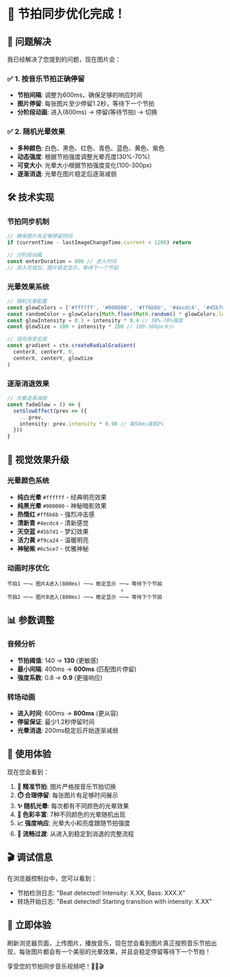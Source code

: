 # 🎵 节拍同步优化完成！

## 🎯 问题解决

我已经解决了您提到的问题，现在图片会：

### ✅ 1. 按音乐节拍正确停留
- **节拍间隔**: 调整为600ms，确保足够的响应时间
- **图片停留**: 每张图片至少停留1.2秒，等待下一个节拍
- **分阶段动画**: 进入(800ms) → 停留(等待节拍) → 切换

### ✅ 2. 随机光晕效果
- **多种颜色**: 白色、黑色、红色、青色、蓝色、黄色、紫色
- **动态强度**: 根据节拍强度调整光晕亮度(30%-70%)
- **可变大小**: 光晕大小根据节拍强度变化(100-300px)
- **逐渐消退**: 光晕在图片稳定后逐渐减弱

## 🛠️ 技术实现

### 节拍同步机制
```typescript
// 确保图片有足够停留时间
if (currentTime - lastImageChangeTime.current < 1200) return

// 分阶段动画
const enterDuration = 800 // 进入时间
// 进入完成后，图片稳定显示，等待下一个节拍
```

### 光晕效果系统
```typescript
// 随机光晕配置
const glowColors = ['#ffffff', '#000000', '#ff6b6b', '#4ecdc4', '#45b7d1', '#f9ca24', '#6c5ce7']
const randomColor = glowColors[Math.floor(Math.random() * glowColors.length)]
const glowIntensity = 0.3 + intensity * 0.4 // 30%-70%强度
const glowSize = 100 + intensity * 200 // 100-300px大小

// 径向渐变实现
const gradient = ctx.createRadialGradient(
  centerX, centerY, 0,
  centerX, centerY, glowSize
)
```

### 逐渐消退效果
```typescript
// 光晕逐渐减弱
const fadeGlow = () => {
  setGlowEffect(prev => ({
    ...prev,
    intensity: prev.intensity * 0.98 // 每50ms减弱2%
  }))
}
```

## 🎪 视觉效果升级

### 光晕颜色系统
- **纯白光晕** `#ffffff` - 经典明亮效果
- **纯黑光晕** `#000000` - 神秘暗影效果  
- **热情红** `#ff6b6b` - 强烈冲击感
- **清新青** `#4ecdc4` - 清新感觉
- **天空蓝** `#45b7d1` - 梦幻效果
- **活力黄** `#f9ca24` - 温暖明亮
- **神秘紫** `#6c5ce7` - 优雅神秘

### 动画时序优化
```
节拍1 ──→ 图片A进入(800ms) ──→ 稳定显示 ──→ 等待下个节拍
                                     ↓
节拍2 ──→ 图片B进入(800ms) ──→ 稳定显示 ──→ 等待下个节拍
```

## 📊 参数调整

### 音频分析
- **节拍阈值**: 140 → **130** (更敏感)
- **最小间隔**: 400ms → **600ms** (匹配图片停留)
- **强度系数**: 0.8 → **0.9** (更强响应)

### 转场动画
- **进入时间**: 600ms → **800ms** (更从容)
- **停留保证**: 最少1.2秒停留时间
- **光晕消退**: 200ms稳定后开始逐渐减弱

## 🎵 使用体验

现在您会看到：

1. **🎯 精准节拍**: 图片严格按音乐节拍切换
2. **⏱️ 合理停留**: 每张图片有足够时间展示
3. **✨ 随机光晕**: 每次都有不同颜色的光晕效果
4. **🌈 色彩丰富**: 7种不同颜色的光晕随机出现
5. **📈 强度响应**: 光晕大小和亮度跟随节拍强度
6. **🔄 流畅过渡**: 从进入到稳定到消退的完整流程

## 🎬 调试信息

在浏览器控制台中，您可以看到：
- 节拍检测日志: "Beat detected! Intensity: X.XX, Bass: XXX.X"
- 转场开始日志: "Beat detected! Starting transition with intensity: X.XX"

## 🚀 立即体验

刷新浏览器页面，上传图片，播放音乐，现在您会看到图片真正按照音乐节拍出现，每张图片都会有一个美丽的光晕效果，并且会稳定停留等待下一个节拍！

享受您的节拍同步音乐视频吧！🎵✨🎬

